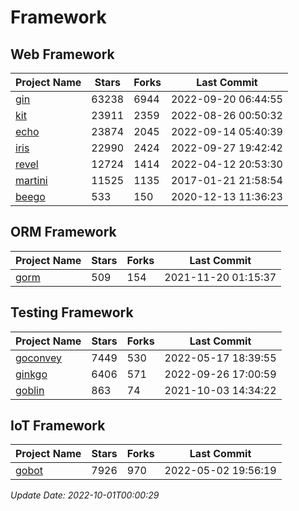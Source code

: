 # Framework

## Web Framework
| Project Name | Stars | Forks | Last Commit |
| ------------ | ----- | ----- | ----------- |
| [gin](https://github.com/gin-gonic/gin) | 63238 | 6944 | 2022-09-20 06:44:55 |
| [kit](https://github.com/go-kit/kit) | 23911 | 2359 | 2022-08-26 00:50:32 |
| [echo](https://github.com/labstack/echo) | 23874 | 2045 | 2022-09-14 05:40:39 |
| [iris](https://github.com/kataras/iris) | 22990 | 2424 | 2022-09-27 19:42:42 |
| [revel](https://github.com/revel/revel) | 12724 | 1414 | 2022-04-12 20:53:30 |
| [martini](https://github.com/go-martini/martini) | 11525 | 1135 | 2017-01-21 21:58:54 |
| [beego](https://github.com/astaxie/beego) | 533 | 150 | 2020-12-13 11:36:23 |

## ORM Framework
| Project Name | Stars | Forks | Last Commit |
| ------------ | ----- | ----- | ----------- |
| [gorm](https://github.com/jinzhu/gorm) | 509 | 154 | 2021-11-20 01:15:37 |

## Testing Framework
| Project Name | Stars | Forks | Last Commit |
| ------------ | ----- | ----- | ----------- |
| [goconvey](https://github.com/smartystreets/goconvey) | 7449 | 530 | 2022-05-17 18:39:55 |
| [ginkgo](https://github.com/onsi/ginkgo) | 6406 | 571 | 2022-09-26 17:00:59 |
| [goblin](https://github.com/franela/goblin) | 863 | 74 | 2021-10-03 14:34:22 |

## IoT Framework
| Project Name | Stars | Forks | Last Commit |
| ------------ | ----- | ----- | ----------- |
| [gobot](https://github.com/hybridgroup/gobot) | 7926 | 970 | 2022-05-02 19:56:19 |

*Update Date: 2022-10-01T00:00:29*